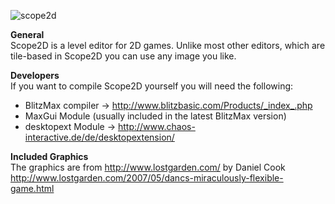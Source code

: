 ![scope2d](https://github.com/user-attachments/assets/3b106827-4283-4d9a-b7d3-4f74ecbe7d07)

**General**  
Scope2D is a level editor for 2D games. Unlike most other editors, which are tile-based in Scope2D you can use any image you like.

**Developers**  
If you want to compile Scope2D yourself you will need the following:
- BlitzMax compiler -> http://www.blitzbasic.com/Products/_index_.php
- MaxGui Module (usually included in the latest BlitzMax version)
- desktopext Module -> http://www.chaos-interactive.de/de/desktopextension/

**Included Graphics**  
The graphics are from http://www.lostgarden.com/ by Daniel Cook
http://www.lostgarden.com/2007/05/dancs-miraculously-flexible-game.html
